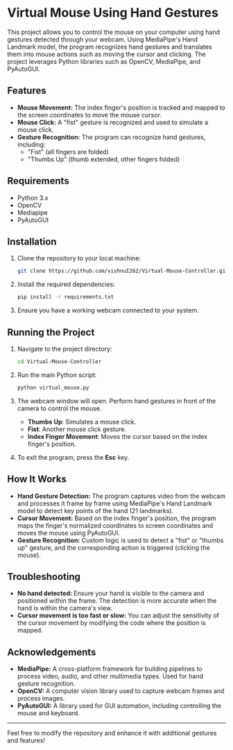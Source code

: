 # Virtual Mouse Using Hand Gestures

This project allows you to control the mouse on your computer using hand gestures detected through your webcam. Using MediaPipe's Hand Landmark model, the program recognizes hand gestures and translates them into mouse actions such as moving the cursor and clicking. The project leverages Python libraries such as OpenCV, MediaPipe, and PyAutoGUI.

## Features

- **Mouse Movement:** The index finger's position is tracked and mapped to the screen coordinates to move the mouse cursor.
- **Mouse Click:** A "fist" gesture is recognized and used to simulate a mouse click.
- **Gesture Recognition:** The program can recognize hand gestures, including:
  - "Fist" (all fingers are folded)
  - "Thumbs Up" (thumb extended, other fingers folded)

## Requirements

- Python 3.x
- OpenCV
- Mediapipe
- PyAutoGUI

## Installation

1. Clone the repository to your local machine:
    ```bash
    git clone https://github.com/vishnuI262/Virtual-Mouse-Controller.git
    ```

2. Install the required dependencies:
    ```bash
    pip install -r requirements.txt
    ```

3. Ensure you have a working webcam connected to your system.

## Running the Project

1. Navigate to the project directory:
    ```bash
    cd Virtual-Mouse-Controller
    ```

2. Run the main Python script:
    ```bash
    python virtual_mouse.py
    ```

3. The webcam window will open. Perform hand gestures in front of the camera to control the mouse.

   - **Thumbs Up**: Simulates a mouse click.
   - **Fist**: Another mouse click gesture.
   - **Index Finger Movement**: Moves the cursor based on the index finger's position.

4. To exit the program, press the **Esc** key.

## How It Works

- **Hand Gesture Detection:** The program captures video from the webcam and processes it frame by frame using MediaPipe's Hand Landmark model to detect key points of the hand (21 landmarks).
- **Cursor Movement:** Based on the index finger's position, the program maps the finger's normalized coordinates to screen coordinates and moves the mouse using PyAutoGUI.
- **Gesture Recognition:** Custom logic is used to detect a "fist" or "thumbs up" gesture, and the corresponding action is triggered (clicking the mouse).

## Troubleshooting

- **No hand detected:** Ensure your hand is visible to the camera and positioned within the frame. The detection is more accurate when the hand is within the camera's view.
- **Cursor movement is too fast or slow:** You can adjust the sensitivity of the cursor movement by modifying the code where the position is mapped.

## Acknowledgements

- **MediaPipe:** A cross-platform framework for building pipelines to process video, audio, and other multimedia types. Used for hand gesture recognition.
- **OpenCV:** A computer vision library used to capture webcam frames and process images.
- **PyAutoGUI:** A library used for GUI automation, including controlling the mouse and keyboard.

---

Feel free to modify the repository and enhance it with additional gestures and features!

